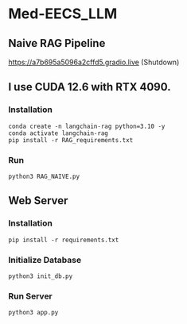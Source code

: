 # Med-EECS_LLM

## Naive RAG Pipeline
https://a7b695a5096a2cffd5.gradio.live (Shutdown)
## I use CUDA 12.6 with RTX 4090.
### Installation
```
conda create -n langchain-rag python=3.10 -y
conda activate langchain-rag
pip install -r RAG_requirements.txt
```
### Run
```
python3 RAG_NAIVE.py
```

## Web Server
### Installation
```
pip install -r requirements.txt
```
### Initialize Database
```
python3 init_db.py
```
### Run Server
```
python3 app.py
```
